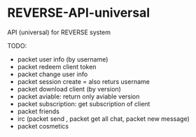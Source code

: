 # REVERSE-API-universal
API (universal) for REVERSE system

TODO:
- packet user info (by username)
- packet redeem client token
- packet change user info
- packet session create = also returs username
- packet download client (by version)
- packet aviable: return only aviable version
- packet subscription: get subscription of client
- packet friends
- irc (packet send , packet get all chat, packet new message)
- packet cosmetics 